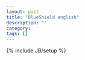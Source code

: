 ```yaml
---
layout: post
title: "BlueShield english"
description: ""
category: 
tags: []
---
```

{% include JB/setup %}
